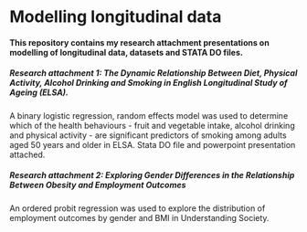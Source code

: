 # Modelling longitudinal data

#### This repository contains my research attachment presentations on modelling of longitudinal data, datasets and STATA DO files.

##### Research attachment 1: The Dynamic Relationship Between Diet, Physical Activity, Alcohol Drinking and Smoking in English Longitudinal Study of Ageing (ELSA).

A binary logistic regression, random effects model was used to determine which of the health behaviours - fruit and vegetable intake, alcohol drinking and physical activity - are significant predictors of smoking among adults aged 50 years and older in ELSA. Stata DO file and powerpoint presentation attached.

##### Research attachment 2: Exploring Gender Differences in the Relationship Between Obesity and Employment Outcomes

An ordered probit regression was used to explore the distribution of employment outcomes by gender and BMI in Understanding Society.
